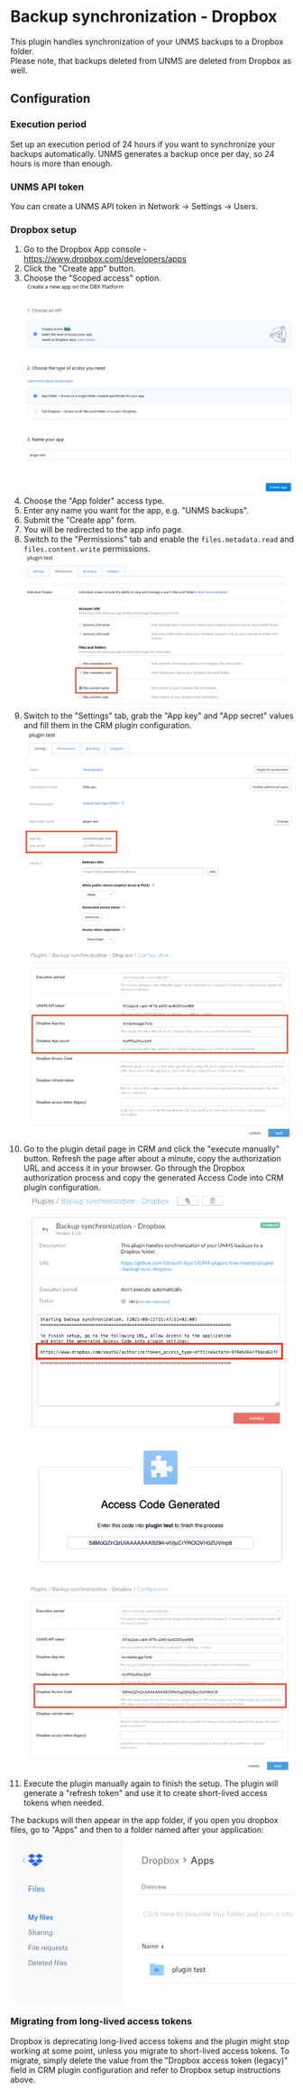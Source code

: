 # Backup synchronization - Dropbox
This plugin handles synchronization of your UNMS backups to a Dropbox folder.  
Please note, that backups deleted from UNMS are deleted from Dropbox as well.

## Configuration
### Execution period
Set up an execution period of 24 hours if you want to synchronize your backups automatically. UNMS generates a backup once per day, so 24 hours is more than enough.

### UNMS API token
You can create a UNMS API token in Network -> Settings -> Users.

### Dropbox setup
1. Go to the Dropbox App console - https://www.dropbox.com/developers/apps
2. Click the "Create app" button.
3. Choose the "Scoped access" option.
![Dropbox Api](docs/images/dropbox-api.png)
4. Choose the "App folder" access type.
5. Enter any name you want for the app, e.g. "UNMS backups".
6. Submit the "Create app" form.
7. You will be redirected to the app info page.
8. Switch to the "Permissions" tab and enable the `files.metadata.read` and `files.content.write` permissions.
![Dropbox App key and App secret](docs/images/dropbox-permissions.png)
9. Switch to the "Settings" tab, grab the "App key" and "App secret" values and fill them in the CRM plugin configuration.
![Dropbox App key and App secret](docs/images/dropbox-app-key-secret.png)
![Dropbox App key and App secret](docs/images/dropbox-crm-setup-1.png)
10. Go to the plugin detail page in CRM and click the "execute manually" button. Refresh the page after about a minute, copy the authorization URL and access it in your browser. Go through the Dropbox authorization process and copy the generated Access Code into CRM plugin configuration. 
![Dropbox App key and App secret](docs/images/dropbox-crm-setup-2.png)
![Dropbox App key and App secret](docs/images/dropbox-access-code.png)
![Dropbox App key and App secret](docs/images/dropbox-crm-setup-3.png)
11. Execute the plugin manually again to finish the setup. The plugin will generate a "refresh token" and use it to create short-lived access tokens when needed.

The backups will then appear in the app folder, if you open you dropbox files, go to "Apps" and then to a folder named after your application:  
![Dropbox Apps](docs/images/dropbox-apps.png)

### Migrating from long-lived access tokens
Dropbox is deprecating long-lived access tokens and the plugin might stop working at some point, unless you migrate to short-lived access tokens. To migrate, simply delete the value from the "Dropbox access token (legacy)" field in CRM plugin configuration and refer to Dropbox setup instructions above.
